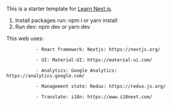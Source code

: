 This is a starter template for [Learn Next.js](https://nextjs.org/learn).
1. Install packages run: npm i or yarn install
2. Run dev: npm dev or yarn dev

This web uses: 
              
               - React framework: Nextjs: https://nextjs.org/
               
               - UI: Material-UI: https://material-ui.com/
               
               - Analytics: Google Analytics: https://analytics.google.com/
               
               - Management state: Redux: https://redux.js.org/
               
               - Translate: i18n: https://www.i18next.com/
